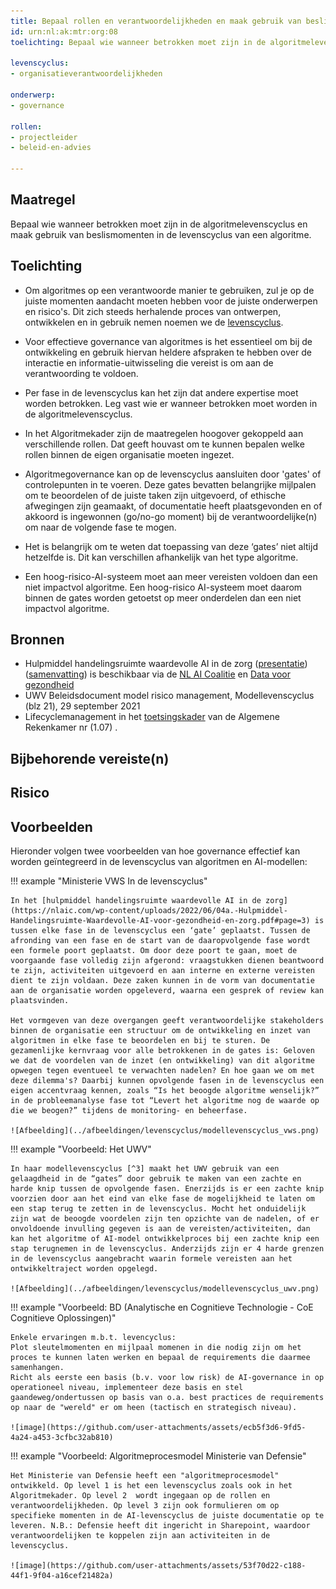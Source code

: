 ```yaml
---
title: Bepaal rollen en verantwoordelijkheden en maak gebruik van beslismomenten in de algoritmelevenscyclus
id: urn:nl:ak:mtr:org:08
toelichting: Bepaal wie wanneer betrokken moet zijn in de algoritmelevenscyclus en maak gebruik van beslismomenten in de levenscyclus van een algoritme.

levenscyclus:
- organisatieverantwoordelijkheden

onderwerp:
- governance

rollen:
- projectleider
- beleid-en-advies

---
```


<!-- tags -->

## Maatregel

Bepaal wie wanneer betrokken moet zijn in de algoritmelevenscyclus en maak gebruik van beslismomenten in de levenscyclus van een algoritme.

## Toelichting
- Om algoritmes op een verantwoorde manier te gebruiken, zul je op de juiste momenten aandacht moeten hebben voor de juiste onderwerpen en risico's. Dit zich steeds herhalende proces van ontwerpen, ontwikkelen en in gebruik nemen noemen we de [levenscyclus](../levenscyclus/index.md). 
- Voor effectieve governance van algoritmes is het essentieel om bij de ontwikkeling en gebruik hiervan heldere afspraken te hebben over de interactie en informatie-uitwisseling die vereist is om aan de verantwoording te voldoen.
- Per fase in de levenscyclus kan het zijn dat andere expertise moet worden betrokken. Leg vast wie er wanneer betrokken moet worden in de algoritmelevenscyclus.
- In het Algoritmekader zijn de maatregelen hoogover gekoppeld aan verschillende rollen. Dat geeft houvast om te kunnen bepalen welke rollen binnen de eigen organisatie moeten ingezet.

- Algoritmegovernance kan op de levenscyclus aansluiten door 'gates' of controlepunten in te voeren. Deze gates bevatten belangrijke mijlpalen om te beoordelen of de juiste taken zijn uitgevoerd, of ethische afwegingen zijn geamaakt, of documentatie heeft plaatsgevonden en of akkoord is ingewonnen (go/no-go moment) bij de verantwoordelijke(n) om naar de volgende fase te mogen. 
- Het is belangrijk om te weten dat toepassing van deze ‘gates’ niet altijd hetzelfde is. Dit kan verschillen afhankelijk van het type algoritme. 
- Een hoog-risico-AI-systeem moet aan meer vereisten voldoen dan een niet impactvol algoritme. Een hoog-risico AI-systeem moet daarom binnen de gates worden getoetst op meer onderdelen dan een niet impactvol algoritme.

## Bronnen
- Hulpmiddel handelingsruimte waardevolle AI in de zorg ([presentatie](https://nlaic.com/wp-content/uploads/2022/06/04a.-Hulpmiddel-Handelingsruimte-Waardevolle-AI-voor-gezondheid-en-zorg.pdf))([samenvatting](https://nlaic.com/wp-content/uploads/2022/08/NLAIC_AI-Lifecycle-management-in-de-zorg-samenvatting_V1.2.pdf)) is beschikbaar via de [NL AI Coalitie](https://nlaic.com/toepassingsgebied/gezondheid-en-zorg/) en [Data voor gezondheid](https://www.datavoorgezondheid.nl/wegwijzer-ai-in-de-zorg/documenten/publicaties/2021/07/15/hulpmiddel-handelingsruimte-waardevolle-ai-voor-gezondheid)
- UWV Beleidsdocument model risico management, Modellevenscyclus (blz 21), 29 september 2021
- Lifecyclemanagement in het [toetsingskader](https://www.rekenkamer.nl/onderwerpen/algoritmes/documenten/publicaties/2024/05/15/het-toetsingskader-aan-de-slag) van de Algemene Rekenkamer nr (1.07) .

## Bijbehorende vereiste(n)
<!-- Hier volgt een lijst met vereisten op basis van de in de metadata ingevulde vereiste -->

<!-- Let op! onderstaande regel met 'list_vereisten_on_maatregelen_page' niet weghalen! Deze maakt automatisch een lijst van bijbehorende verseisten op basis van de metadata  -->
<!-- list_vereisten_on_maatregelen_page -->

## Risico 
<!-- vul hier het specifieke risico in dat kan worden gemitigeerd met behulp van deze maatregel -->

## Voorbeelden

Hieronder volgen twee voorbeelden van hoe governance effectief kan worden geïntegreerd in de levenscyclus van algoritmen en AI-modellen:

!!! example "Ministerie VWS In de levenscyclus"

    In het [hulpmiddel handelingsruimte waardevolle AI in de zorg](https://nlaic.com/wp-content/uploads/2022/06/04a.-Hulpmiddel-Handelingsruimte-Waardevolle-AI-voor-gezondheid-en-zorg.pdf#page=3) is tussen elke fase in de levenscyclus een ‘gate’ geplaatst. Tussen de afronding van een fase en de start van de daaropvolgende fase wordt een formele poort geplaatst. Om door deze poort te gaan, moet de voorgaande fase volledig zijn afgerond: vraagstukken dienen beantwoord te zijn, activiteiten uitgevoerd en aan interne en externe vereisten dient te zijn voldaan. Deze zaken kunnen in de vorm van documentatie aan de organisatie worden opgeleverd, waarna een gesprek of review kan plaatsvinden.

    Het vormgeven van deze overgangen geeft verantwoordelijke stakeholders binnen de organisatie een structuur om de ontwikkeling en inzet van algoritmen in elke fase te beoordelen en bij te sturen. De gezamenlijke kernvraag voor alle betrokkenen in de gates is: Geloven we dat de voordelen van de inzet (en ontwikkeling) van dit algoritme opwegen tegen eventueel te verwachten nadelen? En hoe gaan we om met deze dilemma's? Daarbij kunnen opvolgende fasen in de levenscyclus een eigen accentvraag kennen, zoals “Is het beoogde algoritme wenselijk?” in de probleemanalyse fase tot “Levert het algoritme nog de waarde op die we beogen?” tijdens de monitoring- en beheerfase.

    ![Afbeelding](../afbeeldingen/levenscyclus/modellevenscyclus_vws.png)

!!! example "Voorbeeld: Het UWV" 

    In haar modellevenscyclus [^3] maakt het UWV gebruik van een gelaagdheid in de “gates” door gebruik te maken van een zachte en harde knip tussen de opvolgende fasen. Enerzijds is er een zachte knip voorzien door aan het eind van elke fase de mogelijkheid te laten om een stap terug te zetten in de levenscyclus. Mocht het onduidelijk zijn wat de beoogde voordelen zijn ten opzichte van de nadelen, of er onvoldoende invulling gegeven is aan de vereisten/activiteiten, dan kan het algoritme of AI-model ontwikkelproces bij een zachte knip een stap terugnemen in de levenscyclus. Anderzijds zijn er 4 harde grenzen in de levenscyclus aangebracht waarin formele vereisten aan het ontwikkeltraject worden opgelegd.

    ![Afbeelding](../afbeeldingen/levenscyclus/modellevenscyclus_uwv.png)


!!! example "Voorbeeld: BD (Analytische en Cognitieve Technologie - CoE Cognitieve Oplossingen)"

    Enkele ervaringen m.b.t. levencyclus:
    Plot sleutelmomenten en mijlpaal momenen in die nodig zijn om het proces te kunnen laten werken en bepaal de requirements die daarmee samenhangen.
    Richt als eerste een basis (b.v. voor low risk) de AI-governance in op operationeel niveau, implementeer deze basis en stel gaandeweg/ondertussen op basis van o.a. best practices de requirements op naar de "wereld" er om heen (tactisch en strategisch niveau). 

    ![image](https://github.com/user-attachments/assets/ecb5f3d6-9fd5-4a24-a453-3cfbc32ab810)

!!! example "Voorbeeld: Algoritmeprocesmodel Ministerie van Defensie"

    Het Ministerie van Defensie heeft een "algoritmeprocesmodel" ontwikkeld. Op level 1 is het een levenscyclus zoals ook in het Algoritmekader. Op level 2  wordt ingegaan op de rollen en verantwoordelijkheden. Op level 3 zijn ook formulieren om op specifieke momenten in de AI-levenscyclus de juiste documentatie op te leveren. N.B.: Defensie heeft dit ingericht in Sharepoint, waardoor verantwoordelijken te koppelen zijn aan activiteiten in de levenscyclus.

    ![image](https://github.com/user-attachments/assets/53f70d22-c188-44f1-9f04-a16cef21482a)



